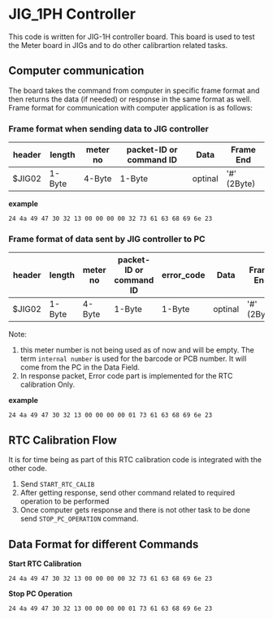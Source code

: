 # JIG_1PH Controller

This code is written for JIG-1H controller board. This board is used to test the Meter board in JIGs and to do other calibrartion related tasks.

## Computer communication
The board takes the command from computer in specific frame format and then returns the data (if needed) or response in the same format as well.
Frame format for communication with computer application is as follows:

### Frame format when sending data to JIG controller

 header | length | meter no | packet-ID or command ID | Data |  Frame End |
| --- |---|---|---|---|---|
|$JIG02|1-Byte|4-Byte|1-Byte|optinal|'#' (2Byte)|

**example**

```24 4a 49 47 30 32 13 00 00 00 00 32 73 61 63 68 69 6e 23```

### Frame format of data sent by JIG controller to PC

header | length | meter no | packet-ID or command ID | error_code | Data |  Frame End |
| --- |---|---|---|--- |---|---|
|$JIG02|1-Byte|4-Byte|1-Byte | 1-Byte |optinal|'#' (2Byte)|

Note: 
1. this meter number is not being used as of now and will be empty. The term ```internal number``` is used for the barcode or PCB number. It will come from the PC in the Data Field.
2. In response packet, Error code part is implemented for the RTC calibration Only.

**example**

```24 4a 49 47 30 32 13 00 00 00 00 01 73 61 63 68 69 6e 23```

## RTC Calibration Flow
It is for time being as part of this RTC calibration code is integrated with the other code.

1. Send `START_RTC_CALIB`
2. After getting response, send other command related to required operation to be performed
3. Once computer gets response and there is not other task to be done send `STOP_PC_OPERATION` command.


## Data Format for different Commands

**Start RTC Calibration**

`24 4a 49 47 30 32 13 00 00 00 00 32 73 61 63 68 69 6e 23`

**Stop PC Operation**

`24 4a 49 47 30 32 13 00 00 00 00 01 73 61 63 68 69 6e 23`